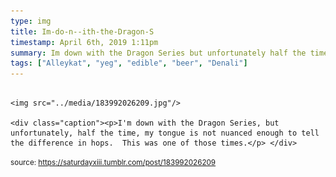 ```yaml
---
type: img
title: Im-do-n--ith-the-Dragon-S
timestamp: April 6th, 2019 1:11pm
summary: Im down with the Dragon Series but unfortunately half the time my tongue is not nuanced enough to tell the difference in hops  This was one of tho
tags: ["Alleykat", "yeg", "edible", "beer", "Denali"]
---
```


                
                
                
                                                                                        <img src="../media/183992026209.jpg"/>
                                                                                          <div class="caption"><p>I'm down with the Dragon Series, but unfortunately, half the time, my tongue is not nuanced enough to tell the difference in hops.  This was one of those times.</p> </div>
                                    
                
                
                
                
                                
<small>source: https://saturdayxiii.tumblr.com/post/183992026209</small>